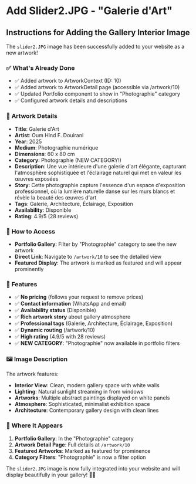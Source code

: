 # Add Slider2.JPG - "Galerie d'Art"

## Instructions for Adding the Gallery Interior Image

The `slider2.JPG` image has been successfully added to your website as a new artwork!

### ✅ **What's Already Done**

- ✅ Added artwork to ArtworkContext (ID: 10)
- ✅ Added artwork to ArtworkDetail page (accessible via /artwork/10)
- ✅ Updated Portfolio component to show in "Photographie" category
- ✅ Configured artwork details and descriptions

### 🎨 **Artwork Details**

- **Title**: Galerie d'Art
- **Artist**: Oum Hind F. Douirani
- **Year**: 2025
- **Medium**: Photographie numérique
- **Dimensions**: 60 x 80 cm
- **Category**: Photographie (NEW CATEGORY!)
- **Description**: Une vue intérieure d'une galerie d'art élégante, capturant l'atmosphère sophistiquée et l'éclairage naturel qui met en valeur les œuvres exposées
- **Story**: Cette photographie capture l'essence d'un espace d'exposition professionnel, où la lumière naturelle danse sur les murs blancs et révèle la beauté des œuvres d'art
- **Tags**: Galerie, Architecture, Éclairage, Exposition
- **Availability**: Disponible
- **Rating**: 4.9/5 (28 reviews)

### 🚀 **How to Access**

- **Portfolio Gallery**: Filter by "Photographie" category to see the new artwork
- **Direct Link**: Navigate to `/artwork/10` to see the detailed view
- **Featured Display**: The artwork is marked as featured and will appear prominently

### 🎯 **Features**

- ✅ **No pricing** (follows your request to remove prices)
- ✅ **Contact information** (WhatsApp and email)
- ✅ **Availability status** (Disponible)
- ✅ **Rich artwork story** about gallery atmosphere
- ✅ **Professional tags** (Galerie, Architecture, Éclairage, Exposition)
- ✅ **Dynamic routing** (/artwork/10)
- ✅ **High rating** (4.9/5 with 28 reviews)
- ✅ **NEW CATEGORY**: "Photographie" now available in portfolio filters

### 🖼️ **Image Description**

The artwork features:

- **Interior View**: Clean, modern gallery space with white walls
- **Lighting**: Natural sunlight streaming in from windows
- **Artworks**: Multiple abstract paintings displayed on white panels
- **Atmosphere**: Sophisticated, minimalist exhibition space
- **Architecture**: Contemporary gallery design with clean lines

### 📍 **Where It Appears**

1. **Portfolio Gallery**: In the "Photographie" category
2. **Artwork Detail Page**: Full details at `/artwork/10`
3. **Featured Artworks**: Marked as featured for prominence
4. **Category Filters**: "Photographie" is now a filter option

The `slider2.JPG` image is now fully integrated into your website and will display beautifully in your gallery! 🎨✨
